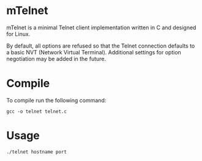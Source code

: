 # mTelnet 

mTelnet is a minimal Telnet client implementation written in C and designed for Linux.

By default, all options are refused so that the Telnet connection defaults to a basic 
NVT (Network Virtual Terminal). Additional settings for option negotiation may be added 
in the future.

# Compile
To compile run the following command:
```shell
gcc -o telnet telnet.c
```

# Usage
```shell
./telnet hostname port
```
